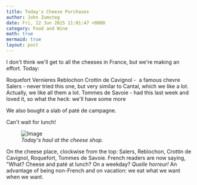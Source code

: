 ```yaml
---
title: Today's Cheese Purchases
author: John Zumsteg
date: Fri, 12 Jun 2015 11:01:47 +0000
category: Food and Wine
math: true
mermaid: true
layout: post
---
```

I don't think we'll get to all the cheeses in France, but we're making an effort. Today:

Roquefort Vernieres
Reblochon
Crottin de Cavignol -  a famous chevre
Salers - never tried this one, but very similar to Cantal, which we like a lot. Actually, we like all them a lot.
Tommes de Savoie - had this last week and loved it, so what the heck: we'll have some more

We also bought a slab of paté de campagne.

Can't wait for lunch!

<figure class = "landscape">
	<img src="{{"/assets/images/2015/06/20150612_DSC05398.jpg" | prepend: site.baseurl  }}" alt="Image" />
	<figcaption><em>Today's haul at the cheese shop.</em></figcaption>
</figure>



On the cheese place, clockwise from the top: Salers, Reblochon, Crottin de Cavignol, Roquefort, Tommes de Savoie. French readers are now saying, "What? Cheese and paté at lunch? On a weekday? *Quelle horreur!* An advantage of being non-French and on vacation: we eat what we want when we want.
